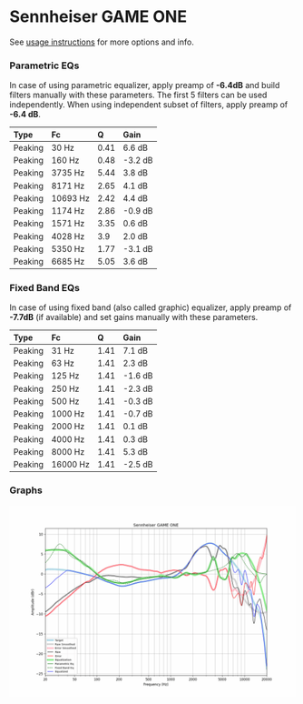 # Sennheiser GAME ONE
See [usage instructions](https://github.com/jaakkopasanen/AutoEq#usage) for more options and info.

### Parametric EQs
In case of using parametric equalizer, apply preamp of **-6.4dB** and build filters manually
with these parameters. The first 5 filters can be used independently.
When using independent subset of filters, apply preamp of **-6.4 dB**.

| Type    | Fc       |    Q | Gain    |
|:--------|:---------|:-----|:--------|
| Peaking | 30 Hz    | 0.41 | 6.6 dB  |
| Peaking | 160 Hz   | 0.48 | -3.2 dB |
| Peaking | 3735 Hz  | 5.44 | 3.8 dB  |
| Peaking | 8171 Hz  | 2.65 | 4.1 dB  |
| Peaking | 10693 Hz | 2.42 | 4.4 dB  |
| Peaking | 1174 Hz  | 2.86 | -0.9 dB |
| Peaking | 1571 Hz  | 3.35 | 0.6 dB  |
| Peaking | 4028 Hz  | 3.9  | 2.0 dB  |
| Peaking | 5350 Hz  | 1.77 | -3.1 dB |
| Peaking | 6685 Hz  | 5.05 | 3.6 dB  |

### Fixed Band EQs
In case of using fixed band (also called graphic) equalizer, apply preamp of **-7.7dB**
(if available) and set gains manually with these parameters.

| Type    | Fc       |    Q | Gain    |
|:--------|:---------|:-----|:--------|
| Peaking | 31 Hz    | 1.41 | 7.1 dB  |
| Peaking | 63 Hz    | 1.41 | 2.3 dB  |
| Peaking | 125 Hz   | 1.41 | -1.6 dB |
| Peaking | 250 Hz   | 1.41 | -2.3 dB |
| Peaking | 500 Hz   | 1.41 | -0.3 dB |
| Peaking | 1000 Hz  | 1.41 | -0.7 dB |
| Peaking | 2000 Hz  | 1.41 | 0.1 dB  |
| Peaking | 4000 Hz  | 1.41 | 0.3 dB  |
| Peaking | 8000 Hz  | 1.41 | 5.3 dB  |
| Peaking | 16000 Hz | 1.41 | -2.5 dB |

### Graphs
![](./Sennheiser%20GAME%20ONE.png)